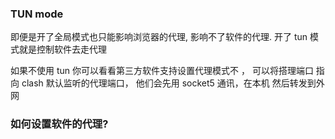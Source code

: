 ### TUN mode

即便是开了全局模式也只能影响浏览器的代理, 影响不了软件的代理.
开了 tun 模式就是控制软件去走代理

如果不使用 tun 你可以看看第三方软件支持设置代理模式不 ， 可以将搭理端口 指向 clash 默认监听的代理端口， 他们会先用 socket5 通讯，在本机 然后转发到外网

### 如何设置软件的代理?
